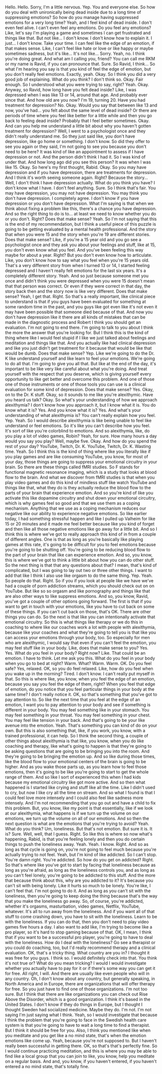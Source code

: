  Hello. Hello. Sorry, I'm a little nervous. Yep. You and everyone else. So how do you deal with unironically being dead inside due to a long time of suppressing emotions? So how do you manage having suppressed emotions for a very long time? Yeah, and I feel kind of dead inside. I don't even feel alive. I can't even feel any emotions. Do you feel any emotions? Like, let's say I'm playing a game and sometimes I can get frustrated and things like that. But not like... I don't know. I don't know how to explain it. I just... I don't know. Take your time. I can feel like the edge of an emotion, if that makes sense. Like, I can't feel like hate or love or like happy or maybe sometimes sadness, but it's like... It's not like... Sorry. Yeah, no. I think you're doing great. And what am I calling you, friend? You can call me RKM or my name is Ravid, if you can pronounce that. Sure. So Ravid, I think... So what I'm hearing you say is that you kind of feel the edge of emotion, but you don't really feel emotions. Exactly, yeah. Okay. So I think you did a very good job of explaining. What do you think? I don't think so. Okay. Fair enough. So I understood what you were trying to say, right? Yeah. Okay. Anyway, so Ravid, how long have you felt dead inside? Like, I was depressed when I was like 13 or 14, around that age. And probably ever since that. And how old are you now? I'm 19, turning 20. Have you had treatment for depression? No. Okay. Would you say that between like 13 and now, you've had... you felt about the same level of dead inside? Or there are periods of time where you feel like better for a little while and then you go back to feeling dead inside? Probably that I feel better sometimes. Okay. And can you help me understand a little bit about why you haven't gotten treatment for depression? Well, I went to a psychologist once and they didn't really understand me. So they just said like, you don't have depression, like go home or something. I don't know. So did they offer to see you again or they said, I'm not going to see you because you don't need to be here? It was kind of like an appointment to assess if I have depression or not. And the person didn't think I had it. So I was kind of under that. And how long ago did you see this person? It was when I was like 15. Okay. So here's my first thought, Rabid. Okay. So you may have depression and if you have depression, there are treatments for depression. And I think it's worth seeing someone again. Right? Because the story... Well, I don't think I have depression actually. What do you think you have? I don't know what I have. I don't feel anything. Sure. So I think that's fair. You may have depression, you may not have depression. You may think you don't have depression. I completely agree. I don't know if you have depression or you don't have depression. What I'm saying is that when we think about fixing a problem like this, there's a chance you have depression. And so the right thing to do is to... at least we need to know whether you do or you don't. Right? Does that make sense? Yeah. So I'm not saying that this is the end of my recommendation, but I think a useful piece of this puzzle is going to be getting evaluated by a mental health professional. And the story that when you were 15 and the story when you're 19 are different stories. Does that make sense? Like, if you're a 15 year old and you go see a psychologist once and they ask you about your feelings and stuff, like at 15, you don't even know what you feel. And you've been feeling this way maybe for about a year. Right? But you don't even know how to articulate. Like, you don't know how to say what you feel when you're 15 years old. That's a very different story from when I turned 13 or 14, I started feeling depressed and I haven't really felt emotions for the last six years. It's a completely different story. Yeah. And so just because someone met you once and didn't think you were depressed when you were 15 doesn't mean that that person was correct. Or even if they were correct in that day, the story back then and the story now is like very different. Does that make sense? Yeah, I get that. Right. So that's a really important, like clinical piece to understand is that if you guys have been evaluated for something at some random time in the past, and you guys like got even like it's not even it may have been possible that someone died because of that. And now you don't have depression like it there are all kinds of mistakes that can be made in the diagnostic process and Robert I think you should get an evaluation. I'm not going to end there. I'm going to talk to you about I think the more the answer that you're looking for. But I think this is the kind of thing where like I would feel stupid if I like we just talked about feelings and meditation and things like that. And you actually like had clinical depression and like you just didn't get treatment for it because that would be like that would be dumb. Does that make sense? Yep. Like we're going to do the Dr. K like understand yourself and like learn to feel your emotions. We're going to do all that. I'm going to give you all that. But like at the end of the day, it's important to be like very like careful about what you're doing. And treat yourself with the respect that you deserve, which is giving yourself every opportunity to like get better and overcome this problem. And one of those one of those instruments or one of those tools you can use is a clinical evaluation for some kind of depression. Does that make sense? Yes. Okay, on to the Dr. K stuff. Okay, so it sounds to me like you're alexithymic. Have you heard us talk? Okay. So what's your understanding of how we approach alexithymia? I don't know how you approach it, but I know what it is. You do know what it is? Yes. And you know what it is? Yes. And what's your understanding of what alexithymia is? You can't really explain how you feel. Yep. Yeah. So I would describe alexithymia is like being unable to feel like understand or feel emotions. So it's like you can't describe how you feel. It's sort of like you're colorblind to emotions. And so alexithymia, like, do you play a lot of video games, Robin? Yeah, for sure. How many hours a day would you say you play? Well, maybe five. Okay. And how do you spend the rest of your day? YouTube, Twitch, Dr. K. YouTube, Twitch, Dr. K. Wasting time. Yeah. So I think this is the kind of thing where like you literally like if you play games and are like consuming YouTube, you know, for most of your day, those things are going to suppress your emotional circuitry in your brain. So there are these things called fMRI studies. So F stands for functional magnetic resonance imaging, which is a study that looks at blood flow to the brain. And what we discover from fMRI studies is that when you play video games and do this kind of mindless stuff like watch YouTube and things like that, what they do is they actually reduce the blood flow to the parts of your brain that experience emotion. And so you're kind of like you activate this like dopamine circuitry and shut down your emotional circuitry, which is why games feel so good and that we use them as a coping mechanism. Anything that we use as a coping mechanism reduces our negative like our ability to experience negative emotions. So like earlier today, I had something stressful happen and like I pulled up Valheim for like 15 or 20 minutes and it made me feel better because like you kind of forget and then like all those negative emotions like go away for a little bit. And so I think this is where we've got to really approach this kind of in from a couple of different angles. One is that as long as you're basically like playing games at this rate, it's going to be difficult for you to feel emotions because you're going to be shutting off. You're going to be reducing blood flow to the part of your brain that like can experience emotion. And so, you know, this is where we've got to think a little bit about how you can do other stuff. So the next thing is that that any questions about that? I mean, that's kind of complicated, but I was going to lay out two or three other things. I want to add that like I think I also use like orgasm to do the same thing. Yep. Yeah. So people do that. Right. So if you if you look at people like we have we've had a couple of porn addiction streams, which you should check out on on YouTube. But like so so orgasm and like pornography and things like that are also other ways to like suppress emotions. And so, you know, Ravid, you've got a couple of other options going forward. The first is that if you want to get in touch with your emotions, like you have to cut back on some of these things. If you can't cut back on those, that's OK. There are other things you can do. So the next is that like you can intentionally activate that emotional circuitry. So this is what things like therapy or we do this in coaching to where like our coaches work a lot with people with alexithymia, because like your coaches and what they're going to tell you is that like you can access your emotions through your body, too. So especially for men who are alexithymic, I would say that even if you can't feel the emotion, you may feel stuff like in your body. Like, does that make sense to you? Yes. Yes. What do you feel in your body? Right now? Like. That could be an emotion. I have to think. Let me ask you this. What do you feel in your body when you go to bed at night? Warm. What? Warm. Warm. OK. Do you feel safe? Yes, relaxed. OK, so you do feel relaxed. Like, how do you feel when you wake up in the morning? Tired. I don't know. I can't really put myself in that. So this is where like, you know, when you feel the edge of an emotion, because you say you feel the edge of them, right? When you feel that edge of emotion, do you notice that you feel particular things in your body at the same time? I don't really notice it. OK, so that's something that you've got to pay attention to. So like the next time that you feel at the edge of an emotion, I want you to pay attention to your body and see if something is different in your body. You may feel something like in your stomach. You may feel something in your throat. You may feel something in your chest. You may feel like tension in your back. And that's going to be your like avenue into the emotion. Yeah. That's something you can kind of do on your own. But this is also something that, like, if you work, you know, with a trained professional, it can help. So I think the second thing, a couple of other things about alexithymia is that like, you know, when you do like coaching and therapy, like what's going to happen is that they're going to be asking questions that are going to be bringing you into the room. And they're going to be bringing the emotion up. And so like during those times, like the blood flow to your emotional centers of the brain is going to be higher. And as you wake those parts up, as you learn how to feel those emotions, then it's going to be like you're going to start to get the whole range of them. And so like I sort of experienced this when I had kids because my emotional circuitry like got more active. And so then what happened is I started like crying and stuff like all the time. Like I didn't used to cry, but now I like cry all the time on stream. And so what I found is that I could feel love more intensely and I could also feel like sadness more intensely. And I'm not recommending that you go out and have a child to fix this problem. But, you know, like my point is that essentially, like if we look at our alexithymia, what happens is if we turn up the volume on our emotions, we turn up the volume on all of our emotions. And so then the next question is what are the emotions that you're trying to avoid? Yeah. What do you think? Um, loneliness. But that's not emotion. But sure it is. It is? Sure. Well, well, that I guess. Right. So like this is where so now what's happening, Rabid, is that you're feeling lonely and then you do certain things to push the loneliness away. Yeah. Yeah. I know. Right. And so as long as that cycle is going on, you're not going to feel much because you're actually trying to not feel. Yeah, but I'm kind of like addicted. So I can't stop. You're damn right. You're addicted. So how do you get on addicted? Right. So that's where like you've got to start by facing that loneliness because as long as you're afraid, as long as the loneliness controls you, and as long as you can't feel lonely, you're going to be addicted to this stuff. And the more that because think about this, why are you addicted to it? It's because you can't sit with being lonely. Like it hurts so much to be lonely. You're like, I can't feel that. I'm not going to do it. And as long as you can't sit with the loneliness, then you're going to keep doing the thing because that's the way that you make the loneliness go away. So, of course, you're addicted, whether it's orgasms, masturbation, video games, Netflix, YouTube, whatever. It's all to run away from the loneliness. And if you want all of that stuff to come crashing down, you have to sit with the loneliness. Learn to be with the loneliness. If you can do that, then you don't need to play video games five hours a day. I also want to add like, I'm trying to become like a pro player, so it's hard to stop gaming because of that. OK, I mean, I think that if you want to be a successful pro player, you're going to have to deal with the loneliness. How do I deal with the loneliness? Go see a therapist or you could do coaching, too, but I'd really recommend therapy and a clinical evaluation. OK, that's a tricky thing. What country are you in? I thought it was free for you guys. I think so. I would definitely check into that. You think it's not true or? What do you mean tricking? I would I would investigate whether you actually have to pay for it or if there's some way you can get it for free. All right, I will. And there are usually like even people who will in any country. Oh, I don't know about any country, but generally speaking, in North America and in Europe, there are organizations that will offer therapy for free. So you just have to find one of those organizations. I'm not too sure. But I think that there are like organizations you can check out Rise Above the Disorder, which is a good organization. I think it's based in the United States. I don't know if they do things in Europe, but I thought I thought Sweden had socialized medicine. Maybe they do. I'm not. I'm not saying I'm just saying what I think. Yeah, so I would investigate that because I think the problem that you're going to face in the Swedish health care system is that you're going to have to wait a long time to find a therapist. But I think it should be free for you. Also, I think you mentioned like when you meditate and you get like a no mind state, that's when the emotion emotions like come up. Yeah, because you're not supposed to. But I haven't really been successful in getting there. OK, so that's that's perfectly fine. So I would continue practicing meditation, and this is where you may be able to find like a local group that you can join to like, you know, help you meditate on a regular basis. And and, you know, if you haven't entered, if you haven't entered a no mind state, that's totally fine.